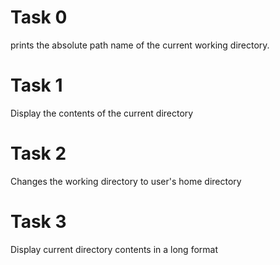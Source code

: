 # Task 0
prints the absolute path name of the current working directory.

# Task 1
Display the contents of the current directory

# Task 2
Changes the working directory to user's home directory

# Task 3 
Display current directory contents in a long format
